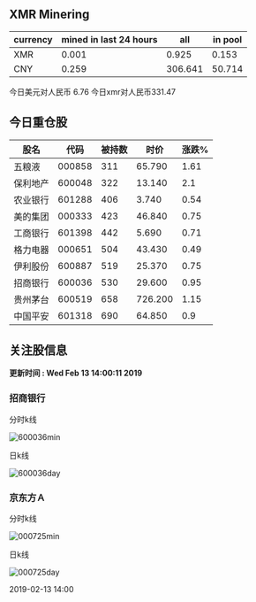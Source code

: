 ## XMR Minering

|currency|mined in last 24 hours|all|in pool|
|---|---|---|---|
|XMR|0.001|0.925|0.153|
|CNY|0.259|306.641|50.714|

今日美元对人民币 6.76	今日xmr对人民币331.47


## 今日重仓股 

|股名|代码|被持数|时价|涨跌%|
|---|---|---|---|---|
|五粮液|000858|311|65.790|1.61|
|保利地产|600048|322|13.140|2.1|
|农业银行|601288|406|3.740|0.54|
|美的集团|000333|423|46.840|0.75|
|工商银行|601398|442|5.690|0.71|
|格力电器|000651|504|43.430|0.49|
|伊利股份|600887|519|25.370|0.75|
|招商银行|600036|530|29.600|0.95|
|贵州茅台|600519|658|726.200|1.15|
|中国平安|601318|690|64.850|0.9|

## 关注股信息
**更新时间 : Wed Feb 13 14:00:11 2019**
### 招商银行 
分时k线

![600036min](http://image.sinajs.cn/newchart/min/n/sh600036.gif)

日k线

![600036day](http://image.sinajs.cn/newchart/daily/n/sh600036.gif)

### 京东方Ａ 
分时k线

![000725min](http://image.sinajs.cn/newchart/min/n/sz000725.gif)

日k线

![000725day](http://image.sinajs.cn/newchart/daily/n/sz000725.gif)

2019-02-13 14:00